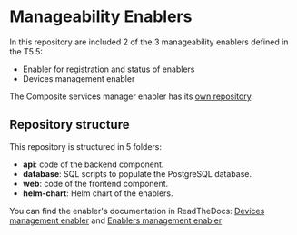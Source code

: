 # Manageability Enablers
In this repository are included 2 of the 3 manageability enablers defined in the T5.5:
- Enabler for registration and status of enablers
- Devices management enabler

The Composite services manager enabler has its [own repository](https://github.com/assist-iot/composite_services).

## Repository structure
This repository is structured in 5 folders:

- **api**: code of the backend component.
- **database**: SQL scripts to populate the PostgreSQL database.
- **web**: code of the frontend component.
- **helm-chart**: Helm chart of the enablers.

You can find the enabler's documentation in ReadTheDocs: [Devices management enabler](https://assist-iot-enablers-documentation.readthedocs.io/en/latest/verticals/manageability/devices_management_enabler.html) and [Enablers management enabler](https://assist-iot-enablers-documentation.readthedocs.io/en/latest/verticals/manageability/registration_and_status_enabler.html)